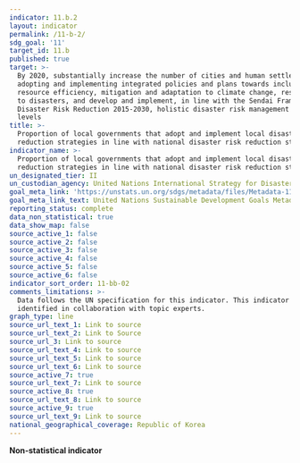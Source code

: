 ```yaml
---
indicator: 11.b.2
layout: indicator
permalink: /11-b-2/
sdg_goal: '11'
target_id: 11.b
published: true
target: >-
  By 2020, substantially increase the number of cities and human settlements
  adopting and implementing integrated policies and plans towards inclusion,
  resource efficiency, mitigation and adaptation to climate change, resilience
  to disasters, and develop and implement, in line with the Sendai Framework for
  Disaster Risk Reduction 2015-2030, holistic disaster risk management at all
  levels
title: >-
  Proportion of local governments that adopt and implement local disaster risk
  reduction strategies in line with national disaster risk reduction strategies
indicator_name: >-
  Proportion of local governments that adopt and implement local disaster risk
  reduction strategies in line with national disaster risk reduction strategies
un_designated_tier: II
un_custodian_agency: United Nations International Strategy for Disaster Reduction (UNISDR)
goal_meta_link: 'https://unstats.un.org/sdgs/metadata/files/Metadata-11-0B-02.pdf'
goal_meta_link_text: United Nations Sustainable Development Goals Metadata (PDF 217 KB)
reporting_status: complete
data_non_statistical: true
data_show_map: false
source_active_1: false
source_active_2: false
source_active_3: false
source_active_4: false
source_active_5: false
source_active_6: false
indicator_sort_order: 11-bb-02
comments_limitations: >-
  Data follows the UN specification for this indicator. This indicator has been
  identified in collaboration with topic experts.
graph_type: line
source_url_text_1: Link to source
source_url_text_2: Link to Source
source_url_3: Link to source
source_url_text_4: Link to source
source_url_text_5: Link to source
source_url_text_6: Link to source
source_active_7: true
source_url_text_7: Link to source
source_active_8: true
source_url_text_8: Link to source
source_active_9: true
source_url_text_9: Link to source
national_geographical_coverage: Republic of Korea
---
```

**Non-statistical indicator**